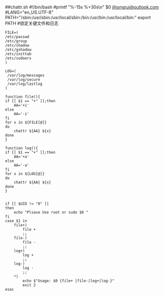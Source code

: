 ##chattr.sh
    #!/bin/bash
    #printf "%-15s %+30s\n" $0 jihongrui@outlook.com
    #LANG="en_US.UTF-8"
    PATH="/sbin:/usr/sbin:/usr/local/sbin:/bin:/usr/bin:/usr/local/bin:"
    export PATH
    #锁定关键文件和日志
    
    FILE=(
    /etc/passwd
    /etc/group
    /etc/shadow
    /etc/gshadow
    /etc/inittab
    /etc/sudoers
    )
    
    LOG=(
     /var/log/messages
     /var/log/secure
     /var/log/lastlog
    )
    
    function file(){
    if [[ $1 == "+" ]];then
        AA='+i'
    else
        AA='-i'
    fi
    for x in ${FILE[@]}
    do
        chattr ${AA} ${x}
    done
    }
    
    function log(){
    if [[ $1 == "+" ]];then
        AA='+a'
    else
        AA='-a'
    fi
    for x in ${LOG[@]}
    do
        chattr ${AA} ${x}
    done
    }
    
    
    if [[ $UID != "0" ]]
    then
        echo "Plsase Use root or sudo $0 "
    fi
    case $1 in 
        file+)
            file +
            ;;
        file-)
            file -
            ;;
        log+)
            log +
            ;;
        log-)
            log -
            ;;
        *)
            echo $"Usage: $0 {file+ |file-|log+|log-}"
            exit 2
    esac
    
